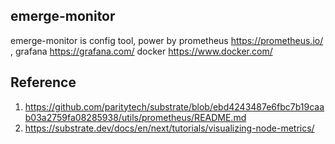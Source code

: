 ## emerge-monitor

emerge-monitor is config tool, power by prometheus https://prometheus.io/ , grafana https://grafana.com/ docker https://www.docker.com/


## Reference

1. https://github.com/paritytech/substrate/blob/ebd4243487e6fbc7b19caab03a2759fa08285938/utils/prometheus/README.md
2. https://substrate.dev/docs/en/next/tutorials/visualizing-node-metrics/
